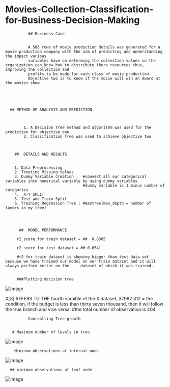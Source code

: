 # Movies-Collection-Classification-for-Business-Decision-Making


              ## Business Case
              
              
              A 506 rows of movie production details was generated for a movie production company with the aim of predicting and understanding the impact various       
              variables have on determing the collection values so the organization can know how to distribute there resources thus, improving the collection and 
              profits to be made for each class of movie production. 
              Objective two is to know if the movie will win an Award at the movies show
              
              
              
              
              
      ## METHOD OF ANALYSIS AND PREDICTION 
      
      
      
            1. A Decision Tree method and algorithm was used for the prediction for objective one
            2. Classification Tree was used to achieve objective two
            
            
            
        ##  DETAILS AND RESULTS
        
        
        1. Data Preprocessing 
        2. Treating Missing Values
        3. Dummy Variable Creation :  #convert all our categorical variables into numerical variable by using dummy variables
                                      #dummy variable is 1 minus number of categories
        4.  X-Y SPLIT
        5. Test and Train Split
        6. Training Regression Tree : #maxtree(max_depth = number of layers in my tree)
        
        
        
        
          ##  MODEL PERFORMANCE
          
         r2_score for train dataset = ##  0.8365
         
         r2_score for test dataset = ## 0.6541
         
         #r2 for train dataset is showing bigger than test data set because we have trained our model on our train dataset and it will always perform better on the     dataset of which it was trained.
         
         
         ###Plotting decision tree
         


![image](https://user-images.githubusercontent.com/64482231/192121806-343916eb-ff4c-4c5d-9ac7-37a31dcceec2.png)









X[3] REFERS TO THE fourth varaible of the X dataset, 37982.312 = the condition, if the budget is less than thirty seven thousand, then it will follow the true branch and vice versa.
#the total number of observation is 404    
         



              Controlling Tree growth
              
              
       # Maximum number of levels in tree
       
![image](https://user-images.githubusercontent.com/64482231/192121858-e3cdb412-11ec-4666-8674-8241998634ce.png)











        Mininum observations at internal node
        
        
        
![image](https://user-images.githubusercontent.com/64482231/192121869-7054c377-02f8-49c7-887a-09bb749375a6.png)









      ## minimum observations at leaf node
    
    
![image](https://user-images.githubusercontent.com/64482231/192121880-257dffaf-93d6-4a95-9418-8dfefbaaf83e.png)
